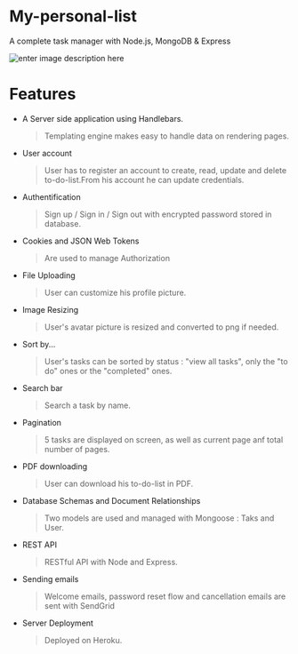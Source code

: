 # My-personal-list

A complete task manager with Node.js, MongoDB &amp; Express

![enter image description here](https://www.antoineparat.com/img/list.png)

# Features

- A Server side application using Handlebars.

  > Templating engine makes easy to handle data on rendering pages.
  
- User account

  > User has to register an account to create, read, update and delete to-do-list.From his account he can update credentials.
  
- Authentification

  > Sign up / Sign in / Sign out with encrypted password stored in database.
  
- Cookies and JSON Web Tokens

  > Are used to manage Authorization

- File Uploading

  > User can customize his profile picture.

- Image Resizing

  > User's avatar picture is resized and converted to png if needed.
 
- Sort by...

  > User's tasks can be sorted by status : "view all tasks", only the "to do" ones or the "completed" ones.
  
- Search bar

  > Search a task by name. 
  
- Pagination

  > 5 tasks are displayed on screen, as well as current page anf total number of pages. 
  
- PDF downloading  
 
  > User can download his to-do-list in PDF.
  
- Database Schemas and Document Relationships

  > Two models are used and managed with Mongoose : Taks and User.

- REST API

  > RESTful API with Node and Express.
  
- Sending emails

  > Welcome emails, password reset flow and cancellation emails are sent with SendGrid

- Server Deployment

  > Deployed on Heroku.
